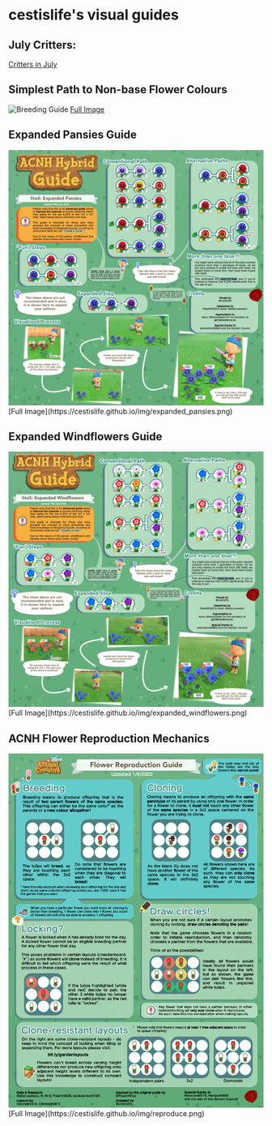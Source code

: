 # cestislife's visual guides

## July Critters:
[Critters in July](https://cestislife.github.io/critters_july.html)

## Simplest Path to Non-base Flower Colours
![Breeding Guide](https://cestislife.github.io/img/breeding.png)
[Full Image](https://cestislife.github.io/img/breeding.png)

## Expanded Pansies Guide
<img src="img\expanded_pansies.png">
[Full Image](https://cestislife.github.io/img/expanded_pansies.png)

## Expanded Windflowers Guide
<img src="img\expanded_windflowers.png">
[Full Image](https://cestislife.github.io/img/expanded_windflowers.png)

## ACNH Flower Reproduction Mechanics
<img src="img\reproduce.png">
[Full Image](https://cestislife.github.io/img/reproduce.png)
